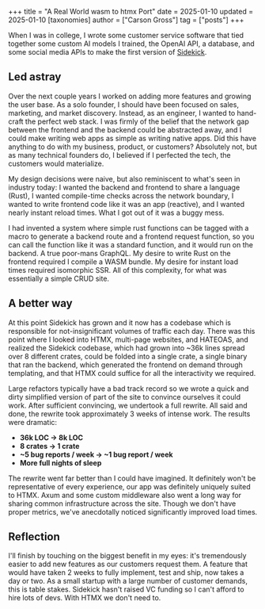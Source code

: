 +++
title = "A Real World wasm to htmx Port"
date = 2025-01-10
updated = 2025-01-10
[taxonomies]
author = ["Carson Gross"]
tag = ["posts"]
+++

When I was in college, I wrote some customer service software that tied together some custom AI models I trained, the OpenAI API, a database, and some social media APIs to make the first version of [Sidekick](sidekickai.co).

## Led astray

Over the next couple years I worked on adding more features and growing the user base. As a solo founder, I should have been focused on sales, marketing, and market discovery. Instead, as an engineer, I wanted to hand-craft the perfect web stack. I was firmly of the belief that the network gap between the frontend and the backend could be abstracted away, and I could make writing web apps as simple as writing native apps. Did this have anything to do with my business, product, or customers? Absolutely not, but as many technical founders do, I believed if I perfected the tech, the customers would materialize.

My design decisions were naive, but also reminiscent to what's seen in industry today: I wanted the backend and frontend to share a language (Rust), I wanted compile-time checks across the network boundary, I wanted to write frontend code like it was an app (reactive), and I wanted nearly instant reload times. What I got out of it was a buggy mess.

I had invented a system where simple rust functions can be tagged with a macro to generate a backend route and a frontend request function, so you can call the function like it was a standard function, and it would run on the backend. A true poor-mans GraphQL. My desire to write Rust on the frontend required I compile a WASM bundle. My desire for instant load times required isomorphic SSR. All of this complexity, for what was essentially a simple CRUD site.

## A better way

At this point Sidekick has grown and it now has a codebase which is responsible for not-insignificant volumes of traffic each day. There was this point where I looked into HTMX, multi-page websites, and HATEOAS, and realized the Sidekick codebase, which had grown into ~36k lines spread over 8 different crates, could be folded into a single crate, a single binary that ran the backend, which generated the frontend on demand through templating, and that HTMX could suffice for all the interactivity we required.

Large refactors typically have a bad track record so we wrote a quick and dirty simplified version of part of the site to convince ourselves it could work. After sufficient convincing, we undertook a full rewrite. All said and done, the rewrite took approximately 3 weeks of intense work. The results were dramatic:

- **36k LOC -> 8k LOC**
- **8 crates -> 1 crate**
- **~5 bug reports / week -> ~1 bug report / week**
- **More full nights of sleep**

The rewrite went far better than I could have imagined. It definitely won't be representative of every experience, our app was definitely uniquely suited to HTMX. Axum and some custom middleware also went a long way for sharing common infrastructure across the site. Though we don't have proper metrics, we've anecdotally noticed significantly improved load times.

## Reflection

I'll finish by touching on the biggest benefit in my eyes: it's tremendously easier to add new features as our customers request them. A feature that would have taken 2 weeks to fully implement, test and ship, now takes a day or two. As a small startup with a large number of customer demands, this is table stakes. Sidekick hasn't raised VC funding so I can't afford to hire lots of devs. With HTMX we don't need to.